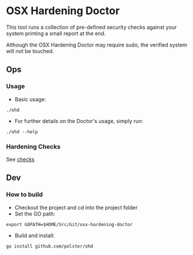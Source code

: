 OSX Hardening Doctor
====================

This tool runs a collection of pre-defined security checks against your system printing a small report at the end.

Although the OSX Hardening Doctor may require sudo, the verified system will not be touched.

## Ops

### Usage

* Basic usage:
```
./ohd
```
* For further details on the Doctor's usage, simply run:
```
./ohd --help
```

### Hardening Checks

See [checks](checks.yml)

## Dev

### How to build

* Checkout the project and cd into the project folder
* Set the GO path:
```
export GOPATH=$HOME/Src/Git/osx-hardening-doctor 
```
* Build and install:
```
go install github.com/polster/ohd
```